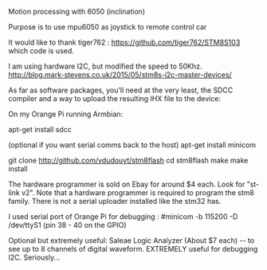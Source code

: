 Motion processing with 6050 (inclination)

Purpose is to use mpu6050 as joystick to remote control car



It would like to thank tiger762 : https://github.com/tiger762/STM8S103
which code is used.




I am using hardware I2C, but modified the speed to 50Khz.
http://blog.mark-stevens.co.uk/2015/05/stm8s-i2c-master-devices/

As far as software packages, you'll need at the very least, the SDCC compiler and a way to upload the resulting IHX file to the device:

On my Orange Pi running Armbian:

apt-get install sdcc

(optional if you want serial comms back to the host) apt-get install minicom

git clone http://github.com/vdudouyt/stm8flash
cd stm8flash
make
make install

The hardware programmer is sold on Ebay for around $4 each. Look for "st-link v2". Note that a hardware programmer is required to program the stm8 family. There is not a serial uploader installed like the stm32 has.


I used serial port of Orange Pi for debugging : #minicom -b 115200 -D /dev/ttyS1 (pin 38 - 40 on the GPIO)

Optional but extremely useful:
Saleae Logic Analyzer (About $7 each) -- to see up to 8 channels of digital waveform. EXTREMELY useful for debugging I2C. Seriously...

